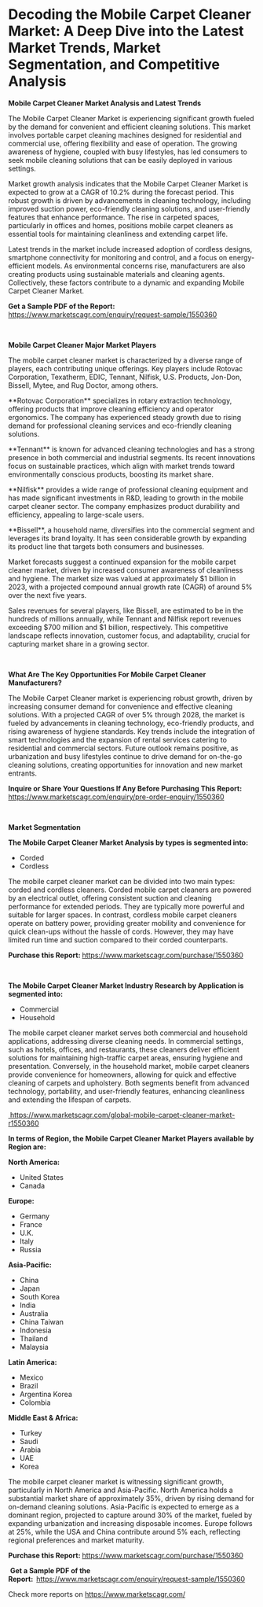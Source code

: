 <p><h1>Decoding the Mobile Carpet Cleaner Market: A Deep Dive into the Latest Market Trends, Market Segmentation, and Competitive Analysis</h1></p><p><strong>Mobile Carpet Cleaner Market Analysis and Latest Trends</strong></p>
<p><p>The Mobile Carpet Cleaner Market is experiencing significant growth fueled by the demand for convenient and efficient cleaning solutions. This market involves portable carpet cleaning machines designed for residential and commercial use, offering flexibility and ease of operation. The growing awareness of hygiene, coupled with busy lifestyles, has led consumers to seek mobile cleaning solutions that can be easily deployed in various settings.</p><p>Market growth analysis indicates that the Mobile Carpet Cleaner Market is expected to grow at a CAGR of 10.2% during the forecast period. This robust growth is driven by advancements in cleaning technology, including improved suction power, eco-friendly cleaning solutions, and user-friendly features that enhance performance. The rise in carpeted spaces, particularly in offices and homes, positions mobile carpet cleaners as essential tools for maintaining cleanliness and extending carpet life.</p><p>Latest trends in the market include increased adoption of cordless designs, smartphone connectivity for monitoring and control, and a focus on energy-efficient models. As environmental concerns rise, manufacturers are also creating products using sustainable materials and cleaning agents. Collectively, these factors contribute to a dynamic and expanding Mobile Carpet Cleaner Market.</p></p>
<p><strong>Get a Sample PDF of the Report:&nbsp;</strong> <a href="https://www.marketscagr.com/enquiry/request-sample/1550360?utm_campaign=3448&utm_medium=2&utm_source=Github&utm_content=ia&utm_term=08042025&utm_id=mobile-carpet-cleaner">https://www.marketscagr.com/enquiry/request-sample/1550360</a></p>
<p>&nbsp;</p>
<p><strong>Mobile Carpet Cleaner Major Market Players</strong></p>
<p><p>The mobile carpet cleaner market is characterized by a diverse range of players, each contributing unique offerings. Key players include Rotovac Corporation, Texatherm, EDIC, Tennant, Nilfisk, U.S. Products, Jon-Don, Bissell, Mytee, and Rug Doctor, among others. </p><p>**Rotovac Corporation** specializes in rotary extraction technology, offering products that improve cleaning efficiency and operator ergonomics. The company has experienced steady growth due to rising demand for professional cleaning services and eco-friendly cleaning solutions.</p><p>**Tennant** is known for advanced cleaning technologies and has a strong presence in both commercial and industrial segments. Its recent innovations focus on sustainable practices, which align with market trends toward environmentally conscious products, boosting its market share.</p><p>**Nilfisk** provides a wide range of professional cleaning equipment and has made significant investments in R&D, leading to growth in the mobile carpet cleaner sector. The company emphasizes product durability and efficiency, appealing to large-scale users.</p><p>**Bissell**, a household name, diversifies into the commercial segment and leverages its brand loyalty. It has seen considerable growth by expanding its product line that targets both consumers and businesses.</p><p>Market forecasts suggest a continued expansion for the mobile carpet cleaner market, driven by increased consumer awareness of cleanliness and hygiene. The market size was valued at approximately $1 billion in 2023, with a projected compound annual growth rate (CAGR) of around 5% over the next five years.</p><p>Sales revenues for several players, like Bissell, are estimated to be in the hundreds of millions annually, while Tennant and Nilfisk report revenues exceeding $700 million and $1 billion, respectively. This competitive landscape reflects innovation, customer focus, and adaptability, crucial for capturing market share in a growing sector.</p></p>
<p>&nbsp;</p>
<p><strong>What Are The Key Opportunities For Mobile Carpet Cleaner Manufacturers?</strong></p>
<p><p>The Mobile Carpet Cleaner market is experiencing robust growth, driven by increasing consumer demand for convenience and effective cleaning solutions. With a projected CAGR of over 5% through 2028, the market is fueled by advancements in cleaning technology, eco-friendly products, and rising awareness of hygiene standards. Key trends include the integration of smart technologies and the expansion of rental services catering to residential and commercial sectors. Future outlook remains positive, as urbanization and busy lifestyles continue to drive demand for on-the-go cleaning solutions, creating opportunities for innovation and new market entrants.</p></p>
<p><strong>Inquire or Share Your Questions If Any Before Purchasing This Report:</strong> <a href="https://www.marketscagr.com/enquiry/pre-order-enquiry/1550360?utm_campaign=3448&utm_medium=2&utm_source=Github&utm_content=ia&utm_term=08042025&utm_id=mobile-carpet-cleaner">https://www.marketscagr.com/enquiry/pre-order-enquiry/1550360</a></p>
<p>&nbsp;</p>
<p><strong>Market Segmentation</strong></p>
<p><strong>The Mobile Carpet Cleaner Market Analysis by types is segmented into:</strong></p>
<p><ul><li>Corded</li><li>Cordless</li></ul></p>
<p><p>The mobile carpet cleaner market can be divided into two main types: corded and cordless cleaners. Corded mobile carpet cleaners are powered by an electrical outlet, offering consistent suction and cleaning performance for extended periods. They are typically more powerful and suitable for larger spaces. In contrast, cordless mobile carpet cleaners operate on battery power, providing greater mobility and convenience for quick clean-ups without the hassle of cords. However, they may have limited run time and suction compared to their corded counterparts.</p></p>
<p><strong>Purchase this Report:&nbsp;</strong><a href="https://www.marketscagr.com/purchase/1550360?utm_campaign=3448&utm_medium=2&utm_source=Github&utm_content=ia&utm_term=08042025&utm_id=mobile-carpet-cleaner">https://www.marketscagr.com/purchase/1550360</a></p>
<p>&nbsp;</p>
<p><strong>The Mobile Carpet Cleaner Market Industry Research by Application is segmented into:</strong></p>
<p><ul><li>Commercial</li><li>Household</li></ul></p>
<p><p>The mobile carpet cleaner market serves both commercial and household applications, addressing diverse cleaning needs. In commercial settings, such as hotels, offices, and restaurants, these cleaners deliver efficient solutions for maintaining high-traffic carpet areas, ensuring hygiene and presentation. Conversely, in the household market, mobile carpet cleaners provide convenience for homeowners, allowing for quick and effective cleaning of carpets and upholstery. Both segments benefit from advanced technology, portability, and user-friendly features, enhancing cleanliness and extending the lifespan of carpets.</p></p>
<p><a href="https://www.marketscagr.com/global-mobile-carpet-cleaner-market-r1550360?utm_campaign=3448&utm_medium=2&utm_source=Github&utm_content=ia&utm_term=08042025&utm_id=mobile-carpet-cleaner">&nbsp;https://www.marketscagr.com/global-mobile-carpet-cleaner-market-r1550360</a></p>
<p><strong>In terms of Region, the Mobile Carpet Cleaner Market Players available by Region are:</strong></p>
<p>
    <p> <strong> North America: </strong>
        <ul>
            <li>United States</li>
            <li>Canada</li>
        </ul>
        </p> 
    <p> <strong> Europe: </strong>
        <ul>
            <li>Germany</li>
            <li>France</li>
            <li>U.K.</li>
            <li>Italy</li>
            <li>Russia</li>
        </ul>
        </p> 
    <p> <strong> Asia-Pacific: </strong>
        <ul>
            <li>China</li>
            <li>Japan</li>
            <li>South Korea</li>
            <li>India</li>
            <li>Australia</li>
            <li>China Taiwan</li>
            <li>Indonesia</li>
            <li>Thailand</li>
            <li>Malaysia</li>
        </ul>
        </p> 
    <p> <strong> Latin America: </strong>
        <ul>
            <li>Mexico</li>
            <li>Brazil</li>
            <li>Argentina Korea</li>
            <li>Colombia</li>
        </ul>
        </p> 
    <p> <strong> Middle East & Africa: </strong>
        <ul>
            <li>Turkey</li>
            <li>Saudi</li>
            <li>Arabia</li>
            <li>UAE</li>
            <li>Korea</li>
        </ul>
    </p>
    </p>
<p><p>The mobile carpet cleaner market is witnessing significant growth, particularly in North America and Asia-Pacific. North America holds a substantial market share of approximately 35%, driven by rising demand for on-demand cleaning solutions. Asia-Pacific is expected to emerge as a dominant region, projected to capture around 30% of the market, fueled by expanding urbanization and increasing disposable incomes. Europe follows at 25%, while the USA and China contribute around 5% each, reflecting regional preferences and market maturity.</p></p>
<p><strong>Purchase this Report: </strong><a href="https://www.marketscagr.com/purchase/1550360?utm_campaign=3448&utm_medium=2&utm_source=Github&utm_content=ia&utm_term=08042025&utm_id=mobile-carpet-cleaner">https://www.marketscagr.com/purchase/1550360</a></p>
<p>&nbsp;<strong>Get a Sample PDF of the Report:&nbsp;&nbsp;</strong><a href="https://www.marketscagr.com/enquiry/request-sample/1550360?utm_campaign=3448&utm_medium=2&utm_source=Github&utm_content=ia&utm_term=08042025&utm_id=mobile-carpet-cleaner">https://www.marketscagr.com/enquiry/request-sample/1550360</a></p>
<p><strong></strong></p>
<p>Check more reports on <a href="https://www.marketscagr.com/?utm_campaign=3448&utm_medium=2&utm_source=Github&utm_content=ia&utm_term=08042025&utm_id=mobile-carpet-cleaner">https://www.marketscagr.com/</a></p>